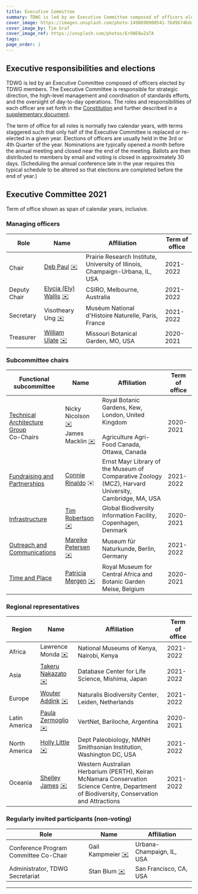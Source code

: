 ```yaml
---
title: Executive Committee
summary: TDWG is led by an Executive Committee composed of officers elected by TDWG members. The Executive Committee is responsible for strategic direction, the high-level management and coordination of standards efforts, and the oversight of day-to-day operations. This page shows the currently elected members of the Executive Committee, see the bottom of the page for previous compositions.
cover_image: https://images.unsplash.com/photo-1490698900541-76d9b74bdcac
cover_image_by: Tim Graf
cover_image_ref: https://unsplash.com/photos/ErO0E8wZaTA
tags: 
page_order: 1
---
```


## Executive responsibilities and elections

TDWG is led by an Executive Committee composed of officers elected by TDWG members. The Executive Committee is responsible for strategic direction, the high-level management and coordination of standards efforts, and the oversight of day-to-day operations. The roles and responsibilities of each officer are set forth in the [Constitution](../constitution/) and further described in a [supplementary document]({static}TDWG_Executive_Committee_RolesAndResponsibilities.pdf).

The term of office for all roles is normally two calendar years, with terms staggered such that only half of the Executive Committee is replaced or re-elected in a given year. Elections of officers are usually held in the 3rd or 4th Quarter of the year. Nominations are typically opened a month before the annual meeting and closed near the end of the meeting. Ballots are then distributed to members by email and voting is closed in approximately 30 days. (Scheduling the annual conference late in the year requires this typical schedule to be altered so that elections are completed before the end of year.) 

## Executive Committee 2021

Term of office shown as span of calendar years, inclusive.

### Managing officers

Role | Name | Affiliation | Term of office
--- | --- | --- | ---
Chair | [Deb Paul](./backgrounds/#chair_1) [✉️](mailto:dlpssf@gmail.com) | Prairie Research Institute, University of Illinois, Champaign-Urbana, IL, USA | 2021-2022
Deputy Chair | [Elycia (Ely) Wallis](./backgrounds/#deputy%20chair_1) [✉️](mailto:ely.wallis@csiro.au) | CSIRO, Melbourne, Australia | 2021-2022
Secretary | Visotheary Ung [✉️](mailto:secretary@tdwg.org) | Muséum National d'Histoire Naturelle, Paris, France | 2021-2022
Treasurer | [William Ulate](./backgrounds/#treasurer_1) [✉️](mailto:treasurer@tdwg.org) | Missouri Botanical Garden, MO, USA | 2020-2021

### Subcommittee chairs

Functional subcommittee | Name | Affiliation | Term of office
--- | --- | --- | ---
[Technical Architecture Group](../committees/tag/)<br />Co-Chairs | Nicky Nicolson [✉️](mailto:n.nicolson@kew.org) <br />James Macklin [✉️](mailto:james.macklin@gmail.com)| Royal Botanic Gardens, Kew, London, United Kingdom <br />&nbsp;<br />Agriculture Agri-Food Canada, Ottawa, Canada | 2020-2021
[Fundraising and Partnerships](../committees/fundraising/) | [Connie Rinaldo](./backgrounds/#fundraising%20and%20partnernships_1) ✉️ | Ernst Mayr Library of the Museum of Comparative Zoology (MCZ), Harvard University, Cambridge, MA, USA | 2021-2022
[Infrastructure](../committees/infrastructure/) | [Tim Robertson](./backgrounds/#infrastructure_1) [✉️](mailto:trobertson@gbif.org) | Global Biodiversity Information Facility, Copenhagen, Denmark | 2020-2021
[Outreach and Communications](../committees/outreach/) | [Mareike Petersen](./backgrounds/#communications%20and%20outreach_1) [✉️](mailto:Mareike.Petersen@mfn.berlin) | Museum für Naturkunde, Berlin, Germany | 2021-2022
[Time and Place](../committees/tardis/) | [Patricia Mergen](./backgrounds/#time%20and%20place_1) [✉️](mailto:mergen.patricia@gmail.com) | Royal Museum for Central Africa and Botanic Garden Meise, Belgium | 2020-2021

### Regional representatives

Region | Name | Affiliation | Term of office
--- | --- | --- | ---
Africa | Lawrence Monda [✉️](mailto:lmonda@museums.or.ke) | National Museums of Kenya, Nairobi, Kenya | 2021-2022
Asia | [Takeru Nakazato](./backgrounds/#asia%20representative_1) [✉️](mailto:nakazato@dbcls.rois.ac.jp) | Database Center for Life Science, Mishima, Japan | 2021-2022
Europe | [Wouter Addink](./backgrounds/#europe%20representative_1) [✉️](mailto:wouter.addink@naturalis.nl) | Naturalis Biodiversity Center, Leiden, Netherlands | 2021-2022
Latin America | [Paula Zermoglio](./backgrounds/#latin%20america%20representative_1) [✉️](mailto:pzermoglio@gmail.com) | VertNet, Bariloche, Argentina | 2020-2021
North America | [Holly Little](./backgrounds/#north%20america%20representative_1) [✉️](mailto:littleh@si.edu) | Dept Paleobiology, NMNH Smithsonian Institution, Washington DC, USA | 2021-2022
Oceania | [Shelley James](./backgrounds/#oceania%20representative_1) [✉️](mailto:shelley.james@dbca.wa.gov.au) | Western Australian Herbarium (PERTH), Keiran McNamara Conservation Science Centre, Department of Biodiversity, Conservation and Attractions | 2021-2022


### Regularly invited participants (non-voting)

Role | Name | Affiliation
--- | --- | ---
Conference Program Committee Co-Chair | Gail Kampmeier [✉️](mailto:gkamp@illinois.edu) | Urbana-Champaign, IL, USA
Administrator, TDWG Secretariat | Stan Blum [✉️](mailto:secretariat@tdwg.org) | San Francisco, CA, USA

--- 

